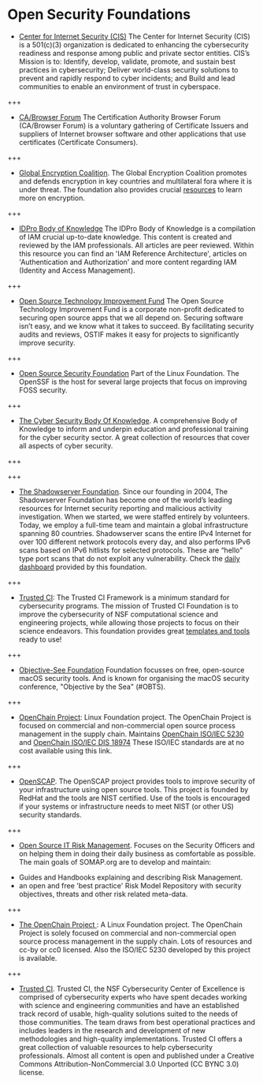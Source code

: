 # Open Security Foundations

* [Center for Internet Security (CIS)](https://www.cisecurity.org/) The Center for Internet Security (CIS) is a 501(c)(3) organization is dedicated to enhancing the cybersecurity readiness and response among public and private sector entities. CIS’s Mission is to: Identify, develop, validate, promote, and sustain best practices in cybersecurity; Deliver world-class security solutions to prevent and rapidly respond to cyber incidents; and Build and lead communities to enable an environment of trust in cyberspace. 


+++

* [CA/Browser Forum](https://cabforum.org/) The Certification Authority Browser Forum (CA/Browser Forum) is a voluntary gathering of Certificate Issuers and suppliers of Internet browser software and other applications that use certificates (Certificate Consumers).

+++

* [Global Encryption Coalition](https://www.globalencryption.org/about/). The Global Encryption Coalition promotes and defends encryption in key countries and multilateral fora where it is under threat. The foundation also provides crucial [resources](https://www.globalencryption.org/resources/) to learn more on encryption.


+++


* [IDPro Body of Knowledge](https://bok.idpro.org/) The IDPro Body of Knowledge is a compilation of IAM crucial up-to-date knowledge. This content is created and reviewed by the IAM professionals.  All articles are peer reviewed. 
Within this resource you can find an 'IAM Reference Architecture', articles on 'Authentication and Authorization' and more content regarding IAM (Identity and Access Management). 

+++


* [Open Source Technology Improvement Fund](https://ostif.org/) 
The Open Source Technology Improvement Fund is a corporate non-profit dedicated to securing open source apps that we all depend on. Securing software isn’t easy, and we know what it takes to succeed. By facilitating security audits and reviews, OSTIF makes it easy for projects to significantly improve security.

+++

* [Open Source Security Foundation](https://openssf.org/) Part of the Linux Foundation.
The OpenSSF is the host for several large projects that focus on improving FOSS security.


+++


* [The Cyber Security Body Of Knowledge](https://www.cybok.org). A comprehensive Body of Knowledge to inform and underpin education and professional training for the cyber security sector. A great collection of resources that cover all aspects of cyber security.

+++



+++



* [The Shadowserver Foundation](https://www.shadowserver.org/). Since our founding in 2004, The Shadowserver Foundation has become one of the world’s leading resources for Internet security reporting and malicious activity investigation. When we started, we were staffed entirely by volunteers. Today, we employ a full-time team and maintain a global infrastructure spanning 80 countries.
Shadowserver scans the entire IPv4 Internet for over 100 different network protocols every day, and also performs IPv6 scans based on IPv6 hitlists for selected protocols. These are “hello” type port scans that do not exploit any vulnerability.
Check the [daily dashboard](https://dashboard.shadowserver.org/) provided by this foundation.

+++

* [Trusted CI](https://www.trustedci.org/): The Trusted CI Framework is a minimum standard for cybersecurity programs. The mission of Trusted CI Foundation is to improve the cybersecurity of NSF computational science and engineering projects, while allowing those projects to focus on their science endeavors. This foundation provides great [templates and tools](https://www.trustedci.org/framework/templates) ready to use!

+++ 

* [ Objective-See Foundation](https://objective-see.org/) Foundation focusses on free, open-source macOS security tools. And is known for organising the macOS security conference, "Objective by the Sea" (#OBTS). 

+++

* [OpenChain Project](https://www.openchainproject.org/): Linux Foundation project. The OpenChain Project is focused on commercial and non-commercial open source process management in the supply chain.  Maintains [OpenChain ISO/IEC 5230](https://www.openchainproject.org/license-compliance) and [OpenChain ISO/IEC DIS 18974](https://www.openchainproject.org/security-assurance) These ISO/IEC standards are at no cost available using this link.

+++

* [OpenSCAP](https://www.open-scap.org/). The OpenSCAP project provides tools to improve security of your
infrastructure using open source tools. This project is founded by RedHat and the tools are NIST certified. Use of the tools is encouraged if your systems or infrastructure needs to meet NIST (or other US) security standards. 

+++

*  [Open Source IT Risk Management](https://somap.org/default.html). Focuses on the Security Officers and on helping them in doing their daily business as comfortable as possible. The main goals of SOMAP.org are to develop and maintain:
- Guides and Handbooks explaining and describing Risk Management. 
- an open and free 'best practice' Risk Model Repository with security objectives, threats and other risk
related meta-data. 


+++
 
* [The OpenChain Project ](https://www.openchainproject.org/): A Linux Foundation project. The OpenChain Project is solely focused on commercial and non-commercial open source process management in the supply chain. Lots of resources and cc-by or cc0 licensed. Also the ISO/IEC 5230 developed by this project is available.


+++

* [Trusted CI](https://www.trustedci.org/). Trusted CI, the NSF Cybersecurity Center of Excellence is comprised of cybersecurity experts who have spent decades working with science and engineering communities and have an established track record of usable, high-quality solutions suited to the needs of those communities. The team draws from best operational practices and includes leaders in the research and development of new methodologies and high-quality implementations. Trusted CI offers a great collection of valuable resources to help cybersecurity professionals. Almost all content is open and published under a Creative Commons Attribution-­NonCommercial 3.0 Unported (CC BY­NC 3.0) license.
